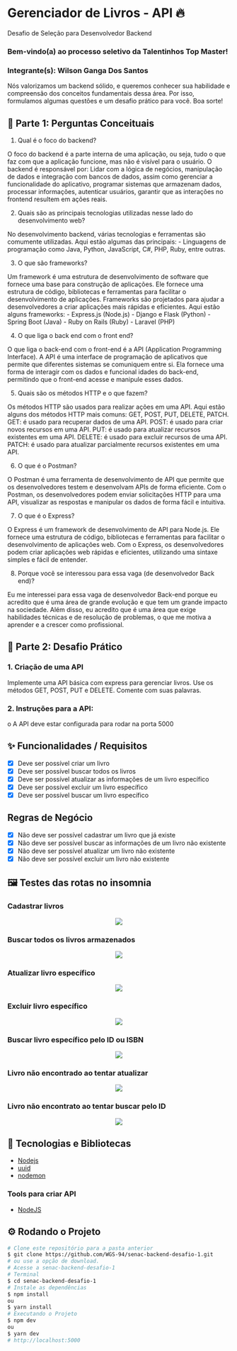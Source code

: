 <!-- Title -->
<h1> Gerenciador de Livros - API 🔥 </h1>

Desafio de Seleção para Desenvolvedor Backend

### Bem-vindo(a) ao processo seletivo da Talentinhos Top Master!

<h3>Integrante(s): Wilson Ganga Dos Santos</h3>

<p>
    Nós valorizamos um backend sólido, e queremos conhecer sua habilidade e compreensão dos
    conceitos fundamentais dessa área. Por isso, formulamos algumas questões e um desafio prático
    para você. Boa sorte!
</p>

</hr>

## 🚀 Parte 1: Perguntas Conceituais

1. Qual é o foco do backend?
<p>
    O foco do backend é a parte interna de uma aplicação, ou seja, tudo o que faz com que a aplicação funcione, mas não é visível para o usuário. O backend é responsável por: Lidar com a lógica de negócios, manipulação de dados e integração com bancos de dados, assim como gerenciar a funcionalidade do aplicativo, programar sistemas que armazenam dados, processar informações, autenticar usuários, garantir que as interações no frontend resultem em ações reais.
</p>

2. Quais são as principais tecnologias utilizadas nesse lado do desenvolvimento web?
<p>
    No desenvolvimento backend, várias tecnologias e ferramentas são comumente utilizadas. Aqui estão algumas das principais:
    - Linguagens de programação como Java, Python, JavaScript, C#, PHP, Ruby, entre outras.
</p>

3. O que são frameworks?
<p>
    Um framework é uma estrutura de desenvolvimento de software que fornece uma base para construção  de aplicações. Ele fornece uma estrutura de código, bibliotecas e ferramentas  para facilitar o desenvolvimento de aplicações. Frameworks são projetados para ajudar a   desenvolvedores a criar aplicações mais rápidas e eficientes.
    Aqui estão alguns frameworks:
    - Express.js (Node.js)
    - Django e Flask (Python)
    - Spring Boot (Java)
    - Ruby on Rails (Ruby)
    - Laravel (PHP)
</p>

4. O que liga o back end com o front end?
<p>
    O que liga o back-end com o front-end é a API (Application Programming Interface).
    A API é uma interface de programação de aplicativos que permite que diferentes sistemas se comuniquem entre si. Ela fornece uma forma de interagir com os dados e funcional idades do back-end, permitindo  que o front-end acesse e manipule esses dados.
</p>

5. Quais são os métodos HTTP e o que fazem?
<p>
    Os métodos HTTP são usados para realizar ações em uma API. Aqui estão alguns dos métodos HTTP mais comuns: GET, POST, PUT, DELETE, PATCH. GET: é usado para recuperar dados de uma API. POST: é usado para criar novos recursos em uma API. PUT: é usado para atualizar recursos existentes em uma API. DELETE: é usado para excluir recursos de uma API. PATCH: é usado para atualizar parcialmente recursos existentes em uma API.  
</p>

6. O que é o Postman?
<p>
    O Postman é uma ferramenta de desenvolvimento de API que permite que os desenvolvedores  testem e desenvolvam APIs de forma eficiente. Com o Postman, os desenvolvedores podem enviar  solicitações HTTP para uma API, visualizar as respostas e manipular os dados de forma fácil e  intuitiva.
</p>

7. O que é o Express?
<p>
    O Express é um framework de desenvolvimento de API para Node.js. Ele fornece uma  estrutura de código, bibliotecas e ferramentas para facilitar o desenvolvimento de aplicações  web. Com o Express, os desenvolvedores podem criar aplicações web rápidas e eficientes, utilizando uma sintaxe simples e fácil de entender.
</p>

8. Porque você se interessou para essa vaga (de desenvolvedor Back end)?
<p>
    Eu me interessei para essa vaga de desenvolvedor Back-end porque eu acredito que é uma área de grande evolução e que tem um grande impacto na sociedade. Além disso, eu acredito que é uma área que exige habilidades técnicas e de resolução de problemas, o que me motiva a aprender e a crescer como profissional.
</p>

## 🚀 Parte 2: Desafio Prático

### 1. Criação de uma API

Implemente uma API básica com express para gerenciar livros. Use os métodos GET, POST, PUT e
DELETE. Comente com suas palavras.

### 2. Instruções para a API:

o A API deve estar configurada para rodar na porta 5000

## ✨ Funcionalidades / Requisitos

- [x] Deve ser possível criar um livro
- [x] Deve ser possível buscar todos os livros
- [x] Deve ser possível atualizar as informações de um livro específico
- [x] Deve ser possível excluir um livro específico
- [x] Deve ser possível buscar um livro específico

## Regras de Negócio

- [x] Não deve ser possível cadastrar um livro que já existe
- [x] Não deve ser possível buscar as informações de um livro não existente
- [x] Não deve ser possível atualizar um livro não existente
- [x] Não deve ser possível excluir um livro não existente

## 🖼️ Testes das rotas no insomnia

### Cadastrar livros

<!-- Logotipo -->
<div align="center">
  <img src="./assets/Cadastrar Livro.png">
</div>

### Buscar todos os livros armazenados

<div align="center">
  <img src="./assets//Buscar todos livros.png">
</div>

### Atualizar livro específico

<div align="center">
    <img src="./assets/Atualizar Livro.png">
</div>

### Excluir livro específico

<div align="center">
    <img src="./assets/Excluir Livro.png">
</div>

### Buscar livro específico pelo ID ou ISBN

<div align="center">
    <img src="./assets/Buscar pelo ID.png">
</div>

### Livro não encontrado ao tentar atualizar

<div align="center">
    <img src="./assets/Not found.png">
</div>

### Livro não encontrato ao tentar buscar pelo ID

<div align="center">
    <img src="./assets/Not found 2.png">
</div>

## 🧰 Tecnologias e Bibliotecas

* [Nodejs](https://nodejs.org/en/download/package-manager)
* [uuid](https://www.npmjs.com/package/uuid)
* [nodemon](https://www.npmjs.com/package/nodemon)

### Tools para criar API
 * [NodeJS](https://nodejs.org/en/)

## ⚙️ Rodando o Projeto
```bash
# Clone este repositório para a pasta anterior
$ git clone https://github.com/WGS-94/senac-backend-desafio-1.git
# ou use a opção de download.
# Acesse a senac-backend-desafio-1
# Terminal
$ cd senac-backend-desafio-1
# Instale as dependências
$ npm install
ou
$ yarn install
# Executando o Projeto
$ npm dev 
ou
$ yarn dev
# http://localhost:5000